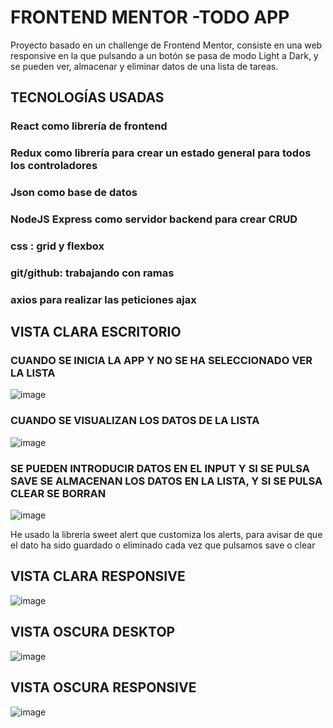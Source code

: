 # FRONTEND MENTOR -TODO APP

Proyecto basado en un challenge de Frontend Mentor, consiste en una web responsive
en la que pulsando a un botón se pasa de modo Light a Dark, y se pueden ver, almacenar y eliminar datos de una lista de tareas.

## TECNOLOGÍAS USADAS
  ### React como librería de frontend
  ### Redux como librería para crear un estado general para todos los controladores
  ### Json como base de datos
  ### NodeJS Express como servidor backend para crear CRUD
  ### css : grid y flexbox
  ### git/github: trabajando con ramas
  ### axios para realizar las peticiones ajax

## VISTA CLARA ESCRITORIO

### CUANDO SE INICIA LA APP Y NO SE HA SELECCIONADO VER LA LISTA

![image](https://user-images.githubusercontent.com/88061350/197834057-57094540-3bea-4e4f-8233-eb6776afd457.png)

### CUANDO SE VISUALIZAN LOS DATOS DE LA LISTA

![image](https://user-images.githubusercontent.com/88061350/197834448-650e7062-90f3-40ca-bf18-9a8df443c059.png)

### SE PUEDEN INTRODUCIR DATOS EN EL INPUT Y SI SE PULSA SAVE SE ALMACENAN LOS DATOS EN LA LISTA, Y SI SE PULSA CLEAR SE BORRAN

![image](https://user-images.githubusercontent.com/88061350/197834810-16b2af70-1527-4bcb-b85b-6718a19d8a52.png)

He usado la librería sweet alert que customiza los alerts, para avisar de que el dato ha sido guardado o eliminado cada vez que 
pulsamos save o clear

## VISTA CLARA RESPONSIVE

![image](https://user-images.githubusercontent.com/88061350/197834969-0a59731e-bdec-41d0-b767-241bd0263764.png)

## VISTA OSCURA DESKTOP

![image](https://user-images.githubusercontent.com/88061350/197835298-27497460-2973-465b-959d-1fe6a29f054d.png)

## VISTA OSCURA RESPONSIVE

![image](https://user-images.githubusercontent.com/88061350/197835637-5d496306-4dc8-4971-98a6-994e6a2b958f.png)


